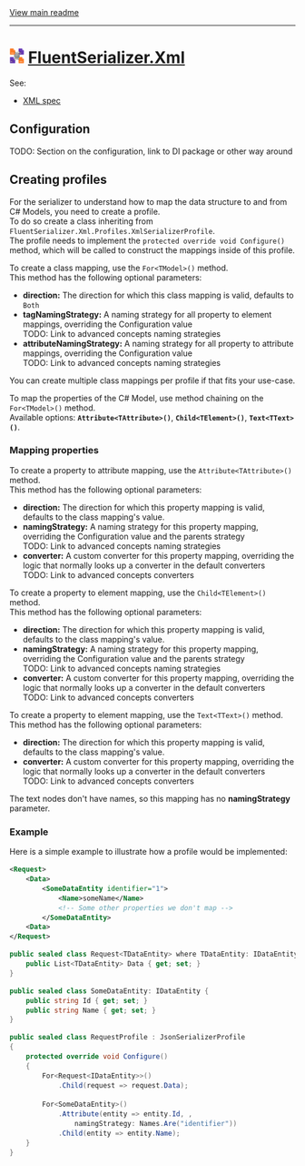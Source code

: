 ﻿[//]: # (Header)

<a href="https://github.com/Marvin-Brouwer/FluentSerializer#readme">
	View main readme
</a><hr/>
<h1>
	<img alt="icon" width="26" height="26"
		src="https://github.com/Marvin-Brouwer/FluentSerializer/raw/main/doc/logo/Logo.xml.optimized.svg" />
	<a href="https://github.com/Marvin-Brouwer/FluentSerializer/src/FluentSerializer.Xml/Readme.md#readme">
		FluentSerializer.Xml
	</a>
</h1>

[//]: # (Body)
See: 
- [XML spec](https://www.w3.org/TR/xml)

## Configuration

TODO: Section on the configuration, link to DI package or other way around
## Creating profiles

For the serializer to understand how to map the data structure to and from C# Models, you need to create a profile.  
To do so create a class inheriting from `FluentSerializer.Xml.Profiles.XmlSerializerProfile`.  
The profile needs to implement the `protected override void Configure()` method, which will be called to construct the mappings inside of this profile.  
  
To create a class mapping, use the `For<TModel>()` method.  
This method has the following optional parameters:
- **direction:** The direction for which this class mapping is valid, defaults to `Both`
- **tagNamingStrategy:** A naming strategy for all property to element mappings, overriding the Configuration value  
  TODO: Link to advanced concepts naming strategies  
- **attributeNamingStrategy:** A naming strategy for all property to attribute mappings, overriding the Configuration value  
  TODO: Link to advanced concepts naming strategies  

You can create multiple class mappings per profile if that fits your use-case.
  
To map the properties of the C# Model, use method chaining on the `For<TModel>()` method.  
Available options: **`Attribute<TAttribute>()`**, **`Child<TElement>()`**, **`Text<TText>()`**.

### Mapping properties

To create a property to attribute mapping, use the `Attribute<TAttribute>()` method.  
This method has the following optional parameters:
- **direction:** The direction for which this property mapping is valid, defaults to the class mapping's value.
- **namingStrategy:** A naming strategy for this property mapping, overriding the Configuration value and the parents strategy  
  TODO: Link to advanced concepts naming strategies  
- **converter:** A custom converter for this property mapping, overriding the logic that normally looks up a converter in the default converters  
  TODO: Link to advanced concepts converters  

To create a property to element mapping, use the `Child<TElement>()` method.  
This method has the following optional parameters:
- **direction:** The direction for which this property mapping is valid, defaults to the class mapping's value.
- **namingStrategy:** A naming strategy for this property mapping, overriding the Configuration value and the parents strategy  
  TODO: Link to advanced concepts naming strategies  
- **converter:** A custom converter for this property mapping, overriding the logic that normally looks up a converter in the default converters  
  TODO: Link to advanced concepts converters  

To create a property to element mapping, use the `Text<TText>()` method.  
This method has the following optional parameters:
- **direction:** The direction for which this property mapping is valid, defaults to the class mapping's value.
- **converter:** A custom converter for this property mapping, overriding the logic that normally looks up a converter in the default converters  
  TODO: Link to advanced concepts converters  

The text nodes don't have names, so this mapping has no **namingStrategy** parameter.  

### Example

Here is a simple example to illustrate how a profile would be implemented:  
```xml
<Request>
	<Data>
		<SomeDataEntity identifier="1">
			<Name>someName</Name>
			<!-- Some other properties we don't map -->
		</SomeDataEntity>
	<Data>
</Request>
```

```csharp
public sealed class Request<TDataEntity> where TDataEntity: IDataEntity {
	public List<TDataEntity> Data { get; set; }
}
```

```csharp
public sealed class SomeDataEntity: IDataEntity {
	public string Id { get; set; }
	public string Name { get; set; }
}
```

```csharp
public sealed class RequestProfile : JsonSerializerProfile
{
	protected override void Configure()
	{
		For<Request<IDataEntity>>()
			.Child(request => request.Data);
		
		For<SomeDataEntity>()
			.Attribute(entity => entity.Id, ,
				namingStrategy: Names.Are("identifier"))
			.Child(entity => entity.Name);
	}
}
```